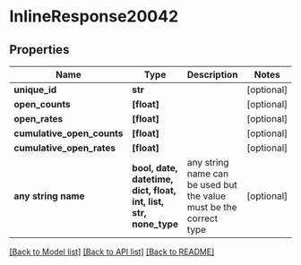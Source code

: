# InlineResponse20042


## Properties
Name | Type | Description | Notes
------------ | ------------- | ------------- | -------------
**unique_id** | **str** |  | [optional] 
**open_counts** | **[float]** |  | [optional] 
**open_rates** | **[float]** |  | [optional] 
**cumulative_open_counts** | **[float]** |  | [optional] 
**cumulative_open_rates** | **[float]** |  | [optional] 
**any string name** | **bool, date, datetime, dict, float, int, list, str, none_type** | any string name can be used but the value must be the correct type | [optional]

[[Back to Model list]](../README.md#documentation-for-models) [[Back to API list]](../README.md#documentation-for-api-endpoints) [[Back to README]](../README.md)


